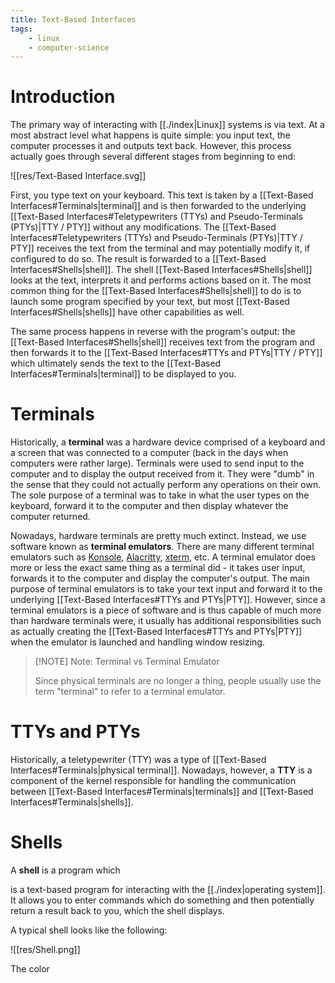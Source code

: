 ```yaml
---
title: Text-Based Interfaces
tags:
    - linux
    - computer-science
---
```


# Introduction

The primary way of interacting with [[./index|Linux]] systems is via text. At a most abstract level what happens is quite simple: you input text, the computer processes it and outputs text back. However, this process actually goes through several different stages from beginning to end:

![[res/Text-Based Interface.svg]]

First, you type text on your keyboard. This text is taken by a [[Text-Based Interfaces#Terminals|terminal]] and is then forwarded to the underlying [[Text-Based Interfaces#Teletypewriters (TTYs) and Pseudo-Terminals (PTYs)|TTY / PTY]] without any modifications. The [[Text-Based Interfaces#Teletypewriters (TTYs) and Pseudo-Terminals (PTYs)|TTY / PTY]] receives the text from the terminal and may potentially modify it, if configured to do so. The result is forwarded to a [[Text-Based Interfaces#Shells|shell]]. The shell [[Text-Based Interfaces#Shells|shell]] looks at the text, interprets it and performs actions based on it. The most common thing for the [[Text-Based Interfaces#Shells|shell]] to do is to launch some program specified by your text, but most [[Text-Based Interfaces#Shells|shells]] have other capabilities as well. 

The same process happens in reverse with the program's output: the [[Text-Based Interfaces#Shells|shell]] receives text from the program and then forwards it to the [[Text-Based Interfaces#TTYs and PTYs|TTY / PTY]] which ultimately sends the text to the [[Text-Based Interfaces#Terminals|terminal]] to be displayed to you.

# Terminals

Historically, a **terminal** was a hardware device comprised of a keyboard and a screen that was connected to a computer (back in the days when computers were rather large). Terminals were used to send input to the computer and to display the output received from it. They were "dumb" in the sense that they could not actually perform any operations on their own. The sole purpose of a terminal was to take in what the user types on the keyboard, forward it to the computer and then display whatever the computer returned.

Nowadays, hardware terminals are pretty much extinct. Instead, we use software known as **terminal emulators**. There are many different terminal emulators such as [Konsole](https://konsole.kde.org/), [Alacritty](https://alacritty.org/), [xterm](https://invisible-island.net/xterm/xterm.html), etc. A terminal emulator does more or less the exact same thing as a terminal did - it takes user input, forwards it to the computer and display the computer's output. The main purpose of terminal emulators is to take your text input and forward it to the underlying [[Text-Based Interfaces#TTYs and PTYs|PTY]]. However, since a terminal emulators is a piece of software and is thus capable of much more than hardware terminals were, it usually has additional responsibilities such as actually creating the [[Text-Based Interfaces#TTYs and PTYs|PTY]] when the emulator is launched and handling window resizing.

>[!NOTE] Note: Terminal vs Terminal Emulator
>
>Since physical terminals are no longer a thing, people usually use the term "terminal" to refer to a terminal emulator.
>


# TTYs and PTYs

Historically, a teletypewriter (TTY) was a type of [[Text-Based Interfaces#Terminals|physical terminal]]. Nowadays, however, a **TTY** is a component of the kernel responsible for handling the communication between [[Text-Based Interfaces#Terminals|terminals]] and [[Text-Based Interfaces#Terminals|shells]]. 

# Shells

A **shell** is a program which 

is a text-based program for interacting with the [[./index|operating system]]. It allows you to enter commands which do something and then potentially return a result back to you, which the shell displays. 

A typical shell looks like the following:

![[res/Shell.png]]

The color